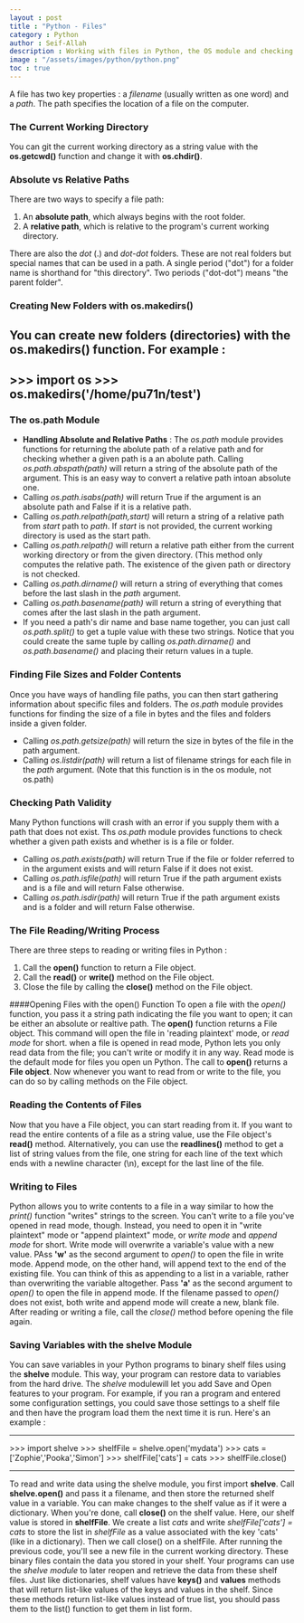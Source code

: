 ```yaml
---
layout : post
title : "Python - Files"
category : Python
author : Seif-Allah
description : Working with files in Python, the OS module and checking Path validity.
image : "/assets/images/python/python.png"
toc : true 
---
```


A file has two key properties : a *filename* (usually written as one word) and a *path*. The path specifies the location of a file on the computer.

### The Current Working  Directory
You can git the current working directory as a string value with the **os.getcwd()** function and change it with **os.chdir()**.

### Absolute vs Relative Paths 
There are two ways to specify a file path: 
1. An **absolute path**, which always begins with the root folder.
2. A **relative path**, which is relative to the program's current working directory.

There are also the *dot* (.) and *dot-dot* folders. These are not real folders but special names that can be used in a path. A single period ("dot") for a folder name is shorthand for "this directory". Two periods ("dot-dot") means "the parent folder".

### Creating New Folders with os.makedirs()
You can create new folders (directories) with the **os.makedirs()** function. For example : 
---
\>\>\> import os
\>\>\> os.makedirs('/home/pu71n/test')
---

### The os.path Module 
* **Handling Absolute and Relative Paths** : The *os.path* module provides functions for returning the abolute path of a relative path and for checking whether a given path is a an abolute path.
Calling *os.path.abspath(path)* will return a string of the absolute path of the argument. This is an easy way to convert a relative path intoan absolute one.
* Calling *os.path.isabs(path)* will return True if the argument is an absolute path and False if it is a relative path. 
* Calling *os.path.relpath(path,start)* will return a string of a relative path from *start* path to *path*. If *start* is not provided, the current working directory is used as the start path.
* Calling *os.path.relpath()* will return a relative path either from the current working directory or from the given directory. (This method only computes the relative path. The existence of the given path or directory is not checked.
* Calling *os.path.dirname()* will return a string of everything that comes before the last slash in the *path* argument.
* Calling *os.path.basename(path)* will return a string of everything that comes after the last slash in the path argument. 
* If you need a path's dir name and base name together, you can just call *os.path.split()* to get a tuple value with these two strings. Notice that you could create the same tuple by calling *os.path.dirname()* and *os.path.basename()* and placing their return values in a tuple.

### Finding File Sizes and Folder Contents
Once you have ways of handling file paths, you can then start gathering information about specific files and folders. The *os.path* module provides functions for finding the size of a file in bytes and the files and folders inside a given folder.
* Calling *os.path.getsize(path)* will return the size in bytes of the file in the path argument. 
* Calling *os.listdir(path)* will return a list of filename strings for each file in the *path* argument. (Note that this function is in the os module, not os.path)

### Checking Path Validity
Many Python functions will crash with an error if you supply them with a path that does not exist. Ths *os.path* module provides functions to check whether a given path exists and whether is is a file or folder. 
* Calling *os.path.exists(path)* will return True if the file or folder referred to in the argument exists and will return False if it does not exist. 
* Calling *os.path.isfile(path)* will return True if the path argument exists and is a file and will return False otherwise. 
* Calling *os.path.isdir(path)* will return True if the path argument exists and is a folder and will return False otherwise. 

### The File Reading/Writing Process
There are three steps to reading or writing files in Python :
1. Call the **open()** function to return a File object. 
2. Call the **read()** or **write()** method on the File object.
3. Close the file by calling the **close()** method on the File object.

####Opening Files with the open() Function
To open a file with the *open()* function, you pass it a string path indicating the file you want to open; it can be either an absolute or realtive path. The **open()** function returns a File object. This command will open the file in 'reading plaintext' mode, or *read mode* for short. when a file is opened in read mode, Python lets you only read data from the file; you can't write or modify it in any way. Read mode is the default mode for files you open un Python. The call to **open()** returns a **File object**. Now whenever you want to read from or write to the file, you can do so by calling methods on the File object. 

### Reading the Contents of Files
Now  that you have a File object, you can start reading from it. If you want to read the entire contents of a file as a string value, use the File object's **read()** method. Alternatively, you can use the **readlines()** method to get a list of string values from the file, one string for each line of the text which ends with a newline character (\n), except for the last line of the file.

### Writing to Files
Python allows you to write contents to a file in a way similar to how the *print()* function "writes" strings to the screen. You can't write to a file you've opened in read mode, though. Instead, you need to open it in "write plaintext" mode or "append plaintext" mode, or *write mode* and *append mode* for short.
Write mode will overwrite a variable's value with a new value. PAss **'w'** as the second argument to *open()* to open the file in write mode. Append mode, on the other hand, will append text to the end of the existing file. You can think of this as appending to a list in a variable, rather than overwriting the variable altogether. Pass **'a'** as the second argument to *open()* to open the file in append mode.
If the filename passed to *open()* does not exist, both write and append mode will create a new, blank file. After reading or writing a file, call the *close()* method before opening the file again.

<!-- Saving variables with the shelve module -->
### Saving Variables with the shelve Module

You can save variables in your Python programs to binary shelf files using the **shelve** module. This way, your program can restore data to variables from the hard drive. The *shelve* modulewill let you add Save and Open features to your program. For example, if you ran a program and entered some configuration settings, you could save those settings to a shelf file and then have the program load them the next time it is run.
Here's an example : 
- - -
\>\>\> import shelve
\>\>\> shelfFile = shelve.open('mydata')
\>\>\> cats = ['Zophie','Pooka','Simon']
\>\>\> shelfFile['cats'] = cats
\>\>\> shelfFile.close()
- - -
To read and write data using the shelve module, you first import **shelve**. Call **shelve.open()** and pass it a filename, and then store the returned shelf value in a variable. You can make changes to the shelf value as if it were a dictionary. When you're done, call **close()** on the shelf value. Here, our shelf value is stored in **shelfFile**. We create a list *cats* and write *shelfFile['cats'] = cats* to store the list in *shelfFile* as a value associated with the key 'cats' (like in a dictionary). Then we call close() on a shelfFile.
After running the previous code, you'll see a new file in the current working directory. These binary files contain the data you stored in your shelf. Your programs can use the *shelve module* to later reopen and retrieve the data from these shelf files.
Just like dictionaries, shelf values have **keys()** and **values** methods that will return list-like values of the keys and values in the shelf. Since these methods return list-like values instead of true list, you should pass them to the list() function to get them in list form.

